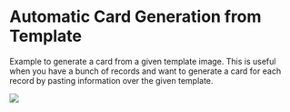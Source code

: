 # Automatic Card Generation from Template


Example to generate a card from a given template image. This is useful when you have a bunch of records and want to generate a card for each record by pasting information over the given template.

![](https://i.imgur.com/x4XVXgW.png)
